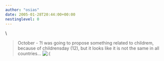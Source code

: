 ```yaml
---
author: "osias"
date: 2005-01-28T20:44:00+00:00
nestinglevel: 0
---
```

\
> October - ?I was going to propose something related to childrem, because of childrensday (12), but it looks like it is not the same in all countries... ![:(](images/smilies/icon_e_sad.gif "Sad")